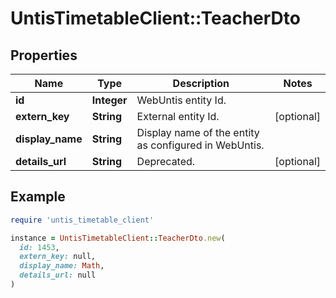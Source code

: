 # UntisTimetableClient::TeacherDto

## Properties

| Name | Type | Description | Notes |
| ---- | ---- | ----------- | ----- |
| **id** | **Integer** | WebUntis entity Id. |  |
| **extern_key** | **String** | External entity Id. | [optional] |
| **display_name** | **String** | Display name of the entity as configured in WebUntis. |  |
| **details_url** | **String** | Deprecated. | [optional] |

## Example

```ruby
require 'untis_timetable_client'

instance = UntisTimetableClient::TeacherDto.new(
  id: 1453,
  extern_key: null,
  display_name: Math,
  details_url: null
)
```

